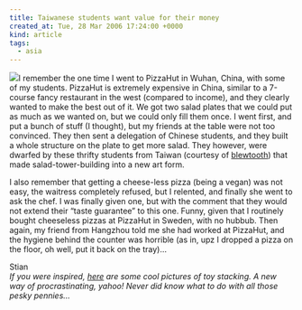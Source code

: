 ```yaml
---
title: Taiwanese students want value for their money
created_at: Tue, 28 Mar 2006 17:24:00 +0000
kind: article
tags:
  - asia
---
```


[![](http://houshuang.org/blog/files/pizzahutsalad.jpg)](http://www.start.com.my/blog/maximizing-your-roi-at-pizza-hut/#more-421)I
remember the one time I went to PizzaHut in Wuhan, China, with some of
my students. PizzaHut is extremely expensive in China, similar to a
7-course fancy restaurant in the west (compared to income), and they
clearly wanted to make the best out of it. We got two salad plates that
we could put as much as we wanted on, but we could only fill them once.
I went first, and put a bunch of stuff (I thought), but my friends at
the table were not too convinced. They then sent a delegation of Chinese
students, and they built a whole structure on the plate to get more
salad. They however, were dwarfed by these thrifty students from Taiwan
(courtesy of
[blewtooth](http://www.start.com.my/blog/maximizing-your-roi-at-pizza-hut/#more-421))
that made salad-tower-building into a new art form.

I also remember that getting a cheese-less pizza (being a vegan) was not
easy, the waitress completely refused, but I relented, and finally she
went to ask the chef. I was finally given one, but with the comment that
they would not extend their “taste guarantee” to this one. Funny, given
that I routinely bought cheeseless pizzas at PizzaHut in Sweden, with no
hubbub. Then again, my friend from Hangzhou told me she had worked at
PizzaHut, and the hygiene behind the counter was horrible (as in, upz I
dropped a pizza on the floor, oh well, put it back on the tray)…

Stian\
 *If you were inspired,
[here](http://www.fincher.org/Misc/Pennies/Sent4.shtml) are some cool
pictures of toy stacking. A new way of procrastinating, yahoo! Never did
know what to do with all those pesky pennies…*
